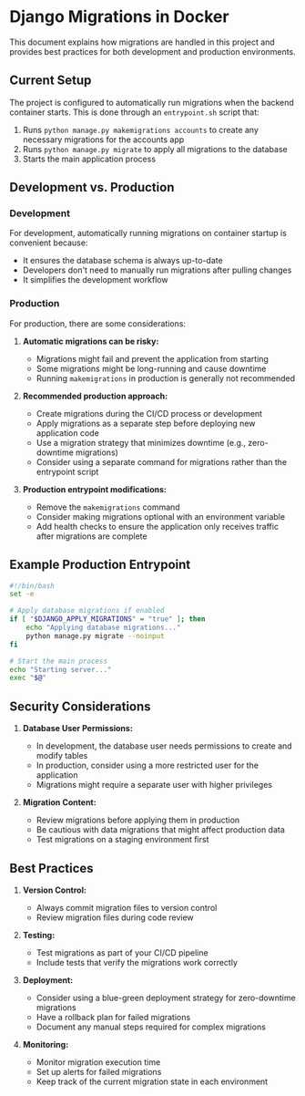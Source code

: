 # Django Migrations in Docker

This document explains how migrations are handled in this project and provides best practices for both development and production environments.

## Current Setup

The project is configured to automatically run migrations when the backend container starts. This is done through an `entrypoint.sh` script that:

1. Runs `python manage.py makemigrations accounts` to create any necessary migrations for the accounts app
2. Runs `python manage.py migrate` to apply all migrations to the database
3. Starts the main application process

## Development vs. Production

### Development

For development, automatically running migrations on container startup is convenient because:
- It ensures the database schema is always up-to-date
- Developers don't need to manually run migrations after pulling changes
- It simplifies the development workflow

### Production

For production, there are some considerations:

1. **Automatic migrations can be risky:**
   - Migrations might fail and prevent the application from starting
   - Some migrations might be long-running and cause downtime
   - Running `makemigrations` in production is generally not recommended

2. **Recommended production approach:**
   - Create migrations during the CI/CD process or development
   - Apply migrations as a separate step before deploying new application code
   - Use a migration strategy that minimizes downtime (e.g., zero-downtime migrations)
   - Consider using a separate command for migrations rather than the entrypoint script

3. **Production entrypoint modifications:**
   - Remove the `makemigrations` command
   - Consider making migrations optional with an environment variable
   - Add health checks to ensure the application only receives traffic after migrations are complete

## Example Production Entrypoint

```bash
#!/bin/bash
set -e

# Apply database migrations if enabled
if [ "$DJANGO_APPLY_MIGRATIONS" = "true" ]; then
    echo "Applying database migrations..."
    python manage.py migrate --noinput
fi

# Start the main process
echo "Starting server..."
exec "$@"
```

## Security Considerations

1. **Database User Permissions:**
   - In development, the database user needs permissions to create and modify tables
   - In production, consider using a more restricted user for the application
   - Migrations might require a separate user with higher privileges

2. **Migration Content:**
   - Review migrations before applying them in production
   - Be cautious with data migrations that might affect production data
   - Test migrations on a staging environment first

## Best Practices

1. **Version Control:**
   - Always commit migration files to version control
   - Review migration files during code review

2. **Testing:**
   - Test migrations as part of your CI/CD pipeline
   - Include tests that verify the migrations work correctly

3. **Deployment:**
   - Consider using a blue-green deployment strategy for zero-downtime migrations
   - Have a rollback plan for failed migrations
   - Document any manual steps required for complex migrations

4. **Monitoring:**
   - Monitor migration execution time
   - Set up alerts for failed migrations
   - Keep track of the current migration state in each environment